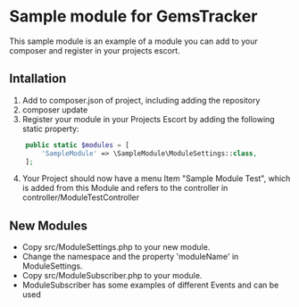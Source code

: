 # Sample module for GemsTracker

This sample module is an example of a module you can add to your composer and register in your projects escort.

## Intallation
1. Add to composer.json of project, including adding the repository
2. composer update
3. Register your module in your Projects Escort by adding the following static property:
```PHP
    public static $modules = [
        'SampleModule' => \SampleModule\ModuleSettings::class,
    ];
```
4. Your Project should now have a menu Item "Sample Module Test", which is added from this Module and refers to the controller in controller/ModuleTestController


## New Modules
- Copy src/ModuleSettings.php to your new module.
- Change the namespace and the property 'moduleName' in ModuleSettings.
- Copy src/ModuleSubscriber.php to your module.
- ModuleSubscriber has some examples of different Events and can be used